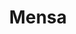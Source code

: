 ---
cc-type: constellation
title: "Mensa"
hashtag: mensa
borders:
  - Chamaeleon
  - Dorado
  - Hydrus
  - Octans
  - Volans
subdivision-of:
  - southern celestial hemisphere
tags:
  - Constellation
---
